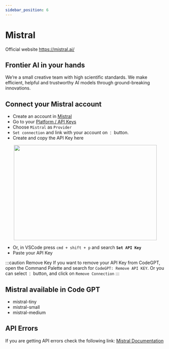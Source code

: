 ```yaml
---
sidebar_position: 6
---
```


# Mistral
Official website https://mistral.ai/

## Frontier AI in your hands
We’re a small creative team with high scientific standards. We make efficient, helpful and trustworthy AI models through ground-breaking innovations.

## Connect your Mistral account
- Create an account in [Mistral](https://auth.mistral.ai/ui/login)
- Go to your [Platform / API Keys](https://console.mistral.ai/users/api-keys/)
- Choose `Mistral` as `Provider`
- `Set connection` and link with your account on `⋮` button.
- Create and copy the API Key here
<p align="center">
      <img width="450" height="300" src="https://github.com/davila7/code-gpt-docs/assets/37567214/bd736fe1-f302-4a2d-a308-3b1ef9dec728" />
</p>
 
- Or, in VSCode press ```cmd + shift + p``` and search **`Set API Key`**
- Paste your API Key

:::caution Remove Key
If you want to remove your API Key from CodeGPT, open the Command Palette and search for `CodeGPT: Remove API KEY`. Or you can select `⋮` button, and click on `Remove Connection`
:::

## Mistral available in Code GPT
- mistral-tiny
- mistral-small
- mistral-medium

## API Errors
If you are getting API errors check the following link: [Mistral Documentation](https://docs.mistral.ai/)

